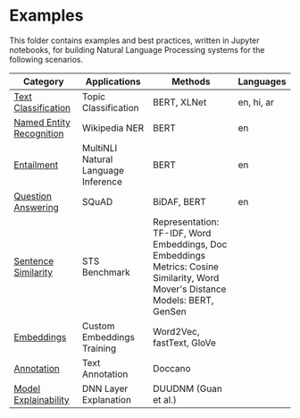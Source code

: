 # Examples

This folder contains examples and best practices, written in Jupyter notebooks, for building Natural Language Processing systems for the following scenarios.


|Category|Applications|Methods|Languages|
|---| ------------------------ | ------------------- |---|
|[Text Classification](text_classification)|Topic Classification|BERT, XLNet|en, hi, ar|
|[Named Entity Recognition](named_entity_recognition) |Wikipedia NER|BERT|en|
|[Entailment](entailment)|MultiNLI Natural Language Inference|BERT|en|
|[Question Answering](question_answering) |SQuAD|BiDAF, BERT|en|
|[Sentence Similarity](sentence_similarity)|STS Benchmark|Representation: TF-IDF, Word Embeddings, Doc Embeddings<br>Metrics: Cosine Similarity, Word Mover's Distance<br> Models: BERT, GenSen||
|[Embeddings](embeddings)|Custom Embeddings Training|Word2Vec, fastText, GloVe||
|[Annotation](annotation)|Text Annotation|Doccano||
|[Model Explainability](model_explainability)|DNN Layer Explanation|DUUDNM (Guan et al.)|

